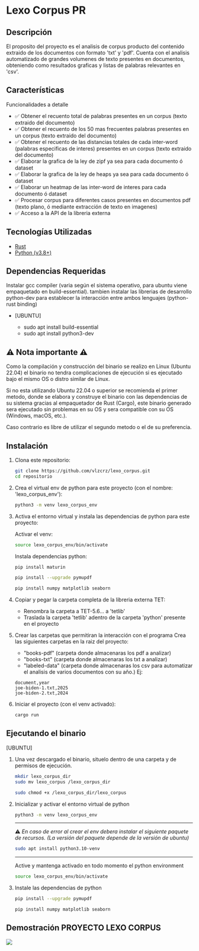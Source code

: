 # Lexo Corpus PR

## Descripción

El proposito del proyecto es el analisis de corpus producto del contenido extraido de los documentos con formato 'txt' y 'pdf'.
Cuenta con el analisis automatizado de grandes volumenes de texto presentes en documentos, obteniendo como resultados graficas y listas de palabras relevantes en 'csv'.

## Características

Funcionalidades a detalle

- ✅ Obtener el recuento total de palabras presentes en un corpus (texto extraido del documento)
- ✅ Obtener el recuento de los 50 mas frecuentes palabras presentes en un corpus (texto extraido del documento)
- ✅ Obtener el recuento de las distancias totales de cada inter-word (palabras especificas de interes) presentes en un corpus (texto extraido del documento)
- ✅ Elaborar la grafica de la ley de zipf ya sea para cada documento ó dataset
- ✅ Elaborar la grafica de la ley de heaps ya sea para cada documento ó dataset
- ✅ Elaborar un heatmap de las inter-word de interes para cada documento ó dataset
- ✅ Procesar corpus para diferentes casos presentes en documentos pdf (texto plano, ó mediante extracción de texto en imagenes)
- ✅ Acceso a la API de la libreria externa

## Tecnologías Utilizadas

- [Rust](https://www.rust-lang.org/tools/install)
- [Python (v3.8+)](https://www.python.org/downloads/)

## Dependencias Requeridas

Instalar gcc compiler (varia según el sistema operativo, para ubuntu viene empaquetado en build-essential).
tambien instalar las librerias de desarrollo python-dev para establecer la interacción entre ambos lenguajes (python-rust binding)

- [UBUNTU]

  - sudo apt install build-essential
  - sudo apt install python3-dev

## ⚠️ Nota importante ⚠️

Como la compilación y construcción del binario se realizo en Linux (Ubuntu 22.04) el binario no
tendra complicaciones de ejecución si es ejecutado bajo el mismo OS o distro similar de Linux.

Si no esta utilizando Ubuntu 22.04 o superior se recomienda el primer metodo, donde se elabora y construye
el binario con las dependencias de su sistema gracias al empaquetador de Rust (Cargo), este binario generado sera ejecutado sin problemas en su OS y sera compatible
con su OS (Windows, macOS, etc.).

Caso contrario es libre de utilizar el segundo metodo o el de su preferencia.

## Instalación

1. Clona este repositorio:

   ```bash
   git clone https://github.com/vlzcrz/lexo_corpus.git
   cd repositorio
   ```

2. Crea el virtual env de python para este proyecto (con el nombre: 'lexo_corpus_env'):

   ```bash
   python3 -m venv lexo_corpus_env
   ```

3. Activa el entorno virtual y instala las dependencias de python para este proyecto:

   Activar el venv:

   ```bash
   source lexo_corpus_env/bin/activate
   ```

   Instala dependencias python:

   ```bash
   pip install maturin
   ```

   ```bash
   pip install --upgrade pymupdf
   ```

   ```bash
   pip install numpy matplotlib seaborn
   ```

4. Copiar y pegar la carpeta completa de la libreria externa TET:

   - Renombra la carpeta a TET-5.6... a 'tetlib'
   - Traslada la carpeta 'tetlib' adentro de la carpeta 'python' presente en el proyecto

5. Crear las carpetas que permitiran la interacción con el programa
   Crea las siguientes carpetas en la raiz del proyecto:

   - "books-pdf" (carpeta donde almacenaras los pdf a analizar)
   - "books-txt" (carpeta donde almacenaras los txt a analizar)
   - "labeled-data" (carpeta donde almacenaras los csv para automatizar el analisis de varios documentos con su año.)
     Ej:

   ```csv
   document,year
   joe-biden-1.txt,2025
   joe-biden-2.txt,2024
   ```

6. Iniciar el proyecto (con el venv activado):
   ```bash
   cargo run
   ```

## Ejecutando el binario

[UBUNTU]

1. Una vez descargado el binario, situelo dentro de una carpeta y de permisos de ejecución.

   ```bash
   mkdir lexo_corpus_dir
   sudo mv lexo_corpus /lexo_corpus_dir
   ```

   ```bash
   sudo chmod +x /lexo_corpus_dir/lexo_corpus
   ```

2. Inicializar y activar el entorno virtual de python

   ```bash
   python3 -m venv lexo_corpus_env
   ```

   ***

   ⚠️ _En caso de error al crear el env debera instalar el siguiente paquete de recursos. (La versión del paquete depende de la versión de ubuntu)_

   ```bash
   sudo apt install python3.10-venv
   ```

   ***

   Active y mantenga activado en todo momento el python environment

   ```bash
   source lexo_corpus_env/bin/activate
   ```

3. Instale las dependencias de python

   ```bash
   pip install --upgrade pymupdf
   ```

   ```bash
   pip install numpy matplotlib seaborn
   ```

## Demostración PROYECTO LEXO CORPUS

![](demo.gif)
